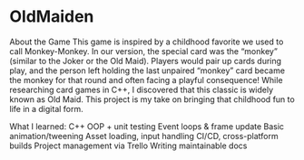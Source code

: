 # OldMaiden
About the Game
This game is inspired by a childhood favorite we used to call Monkey-Monkey. In our version, the special card was the “monkey” (similar to the Joker or the Old Maid). Players would pair up cards during play, and the person left holding the last unpaired “monkey” card became the monkey for that round and often facing a playful consequence!
While researching card games in C++, I discovered that this classic is widely known as Old Maid. This project is my take on bringing that childhood fun to life in a digital form.

What I learned:
C++ OOP + unit testing
Event loops & frame update
Basic animation/tweening
Asset loading, input handling
CI/CD, cross-platform builds
Project management via Trello
Writing maintainable docs
